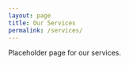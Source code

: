 ```yaml
---
layout: page
title: Our Services
permalink: /services/
---
```


Placeholder page for our services.

